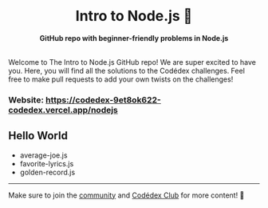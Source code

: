 <div align="center">
  <br>
  <h1>Intro to Node.js 🥞</h1>
  <strong>GitHub repo with beginner-friendly problems in Node.js</strong>
</div>
<br>

Welcome to The Intro to Node.js GitHub repo! We are super excited to have you. Here, you will find all the solutions to the Codédex challenges. Feel free to make pull requests to add your own twists on the challenges!

### Website: https://codedex-9et8ok622-codedex.vercel.app/nodejs

## Hello World

- average-joe.js
- favorite-lyrics.js
- golden-record.js

---

Make sure to join the [community](https://www.codedex.io/community) and [Codédex Club](https://www.codedex.io/pricing) for more content! 💖
